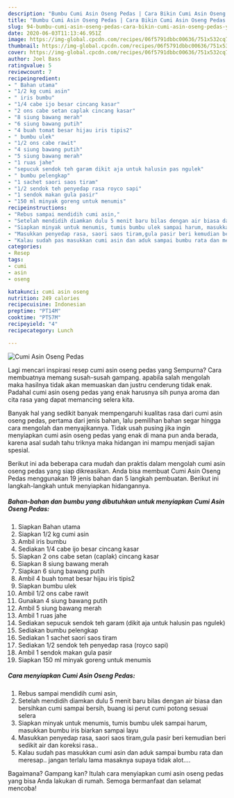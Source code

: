 ```yaml
---
description: "Bumbu Cumi Asin Oseng Pedas | Cara Bikin Cumi Asin Oseng Pedas Yang Sempurna"
title: "Bumbu Cumi Asin Oseng Pedas | Cara Bikin Cumi Asin Oseng Pedas Yang Sempurna"
slug: 94-bumbu-cumi-asin-oseng-pedas-cara-bikin-cumi-asin-oseng-pedas-yang-sempurna
date: 2020-06-03T11:13:46.951Z
image: https://img-global.cpcdn.com/recipes/06f5791dbbc00636/751x532cq70/cumi-asin-oseng-pedas-foto-resep-utama.jpg
thumbnail: https://img-global.cpcdn.com/recipes/06f5791dbbc00636/751x532cq70/cumi-asin-oseng-pedas-foto-resep-utama.jpg
cover: https://img-global.cpcdn.com/recipes/06f5791dbbc00636/751x532cq70/cumi-asin-oseng-pedas-foto-resep-utama.jpg
author: Joel Bass
ratingvalue: 5
reviewcount: 7
recipeingredient:
- " Bahan utama"
- "1/2 kg cumi asin"
- " iris bumbu"
- "1/4 cabe ijo besar cincang kasar"
- "2 ons cabe setan caplak cincang kasar"
- "8 siung bawang merah"
- "6 siung bawang putih"
- "4 buah tomat besar hijau iris tipis2"
- " bumbu ulek"
- "1/2 ons cabe rawit"
- "4 siung bawang putih"
- "5 siung bawang merah"
- "1 ruas jahe"
- "sepucuk sendok teh garam dikit aja untuk halusin pas ngulek"
- " bumbu pelengkap"
- "1 sachet saori saos tiram"
- "1/2 sendok teh penyedap rasa royco sapi"
- "1 sendok makan gula pasir"
- "150 ml minyak goreng untuk menumis"
recipeinstructions:
- "Rebus sampai mendidih cumi asin,"
- "Setelah mendidih diamkan dulu 5 menit baru bilas dengan air biasa dan bersihkan cumi sampai bersih, buang isi perut cumi potong sesuai selera"
- "Siapkan minyak untuk menumis, tumis bumbu ulek sampai harum, masukkan bumbu iris biarkan sampai layu"
- "Masukkan penyedap rasa, saori saos tiram,gula pasir beri kemudian beri sedikit air dan koreksi rasa.."
- "Kalau sudah pas masukkan cumi asin dan aduk sampai bumbu rata dan meresap.. jangan terlalu lama masaknya supaya tidak alot...."
categories:
- Resep
tags:
- cumi
- asin
- oseng

katakunci: cumi asin oseng 
nutrition: 249 calories
recipecuisine: Indonesian
preptime: "PT14M"
cooktime: "PT57M"
recipeyield: "4"
recipecategory: Lunch

---
```



![Cumi Asin Oseng Pedas](https://img-global.cpcdn.com/recipes/06f5791dbbc00636/751x532cq70/cumi-asin-oseng-pedas-foto-resep-utama.jpg)

Lagi mencari inspirasi resep cumi asin oseng pedas yang Sempurna? Cara membuatnya memang susah-susah gampang. apabila salah mengolah maka hasilnya tidak akan memuaskan dan justru cenderung tidak enak. Padahal cumi asin oseng pedas yang enak harusnya sih punya aroma dan cita rasa yang dapat memancing selera kita.



Banyak hal yang sedikit banyak mempengaruhi kualitas rasa dari cumi asin oseng pedas, pertama dari jenis bahan, lalu pemilihan bahan segar hingga cara mengolah dan menyajikannya. Tidak usah pusing jika ingin menyiapkan cumi asin oseng pedas yang enak di mana pun anda berada, karena asal sudah tahu triknya maka hidangan ini mampu menjadi sajian spesial.


Berikut ini ada beberapa cara mudah dan praktis dalam mengolah cumi asin oseng pedas yang siap dikreasikan. Anda bisa membuat Cumi Asin Oseng Pedas menggunakan 19 jenis bahan dan 5 langkah pembuatan. Berikut ini langkah-langkah untuk menyiapkan hidangannya.

<!--inarticleads1-->

##### Bahan-bahan dan bumbu yang dibutuhkan untuk menyiapkan Cumi Asin Oseng Pedas:

1. Siapkan  Bahan utama
1. Siapkan 1/2 kg cumi asin
1. Ambil  iris bumbu
1. Sediakan 1/4 cabe ijo besar cincang kasar
1. Siapkan 2 ons cabe setan (caplak) cincang kasar
1. Siapkan 8 siung bawang merah
1. Siapkan 6 siung bawang putih
1. Ambil 4 buah tomat besar hijau iris tipis2
1. Siapkan  bumbu ulek
1. Ambil 1/2 ons cabe rawit
1. Gunakan 4 siung bawang putih
1. Ambil 5 siung bawang merah
1. Ambil 1 ruas jahe
1. Sediakan sepucuk sendok teh garam (dikit aja untuk halusin pas ngulek)
1. Sediakan  bumbu pelengkap
1. Sediakan 1 sachet saori saos tiram
1. Sediakan 1/2 sendok teh penyedap rasa (royco sapi)
1. Ambil 1 sendok makan gula pasir
1. Siapkan 150 ml minyak goreng untuk menumis




<!--inarticleads2-->

##### Cara menyiapkan Cumi Asin Oseng Pedas:

1. Rebus sampai mendidih cumi asin,
1. Setelah mendidih diamkan dulu 5 menit baru bilas dengan air biasa dan bersihkan cumi sampai bersih, buang isi perut cumi potong sesuai selera
1. Siapkan minyak untuk menumis, tumis bumbu ulek sampai harum, masukkan bumbu iris biarkan sampai layu
1. Masukkan penyedap rasa, saori saos tiram,gula pasir beri kemudian beri sedikit air dan koreksi rasa..
1. Kalau sudah pas masukkan cumi asin dan aduk sampai bumbu rata dan meresap.. jangan terlalu lama masaknya supaya tidak alot....




Bagaimana? Gampang kan? Itulah cara menyiapkan cumi asin oseng pedas yang bisa Anda lakukan di rumah. Semoga bermanfaat dan selamat mencoba!
